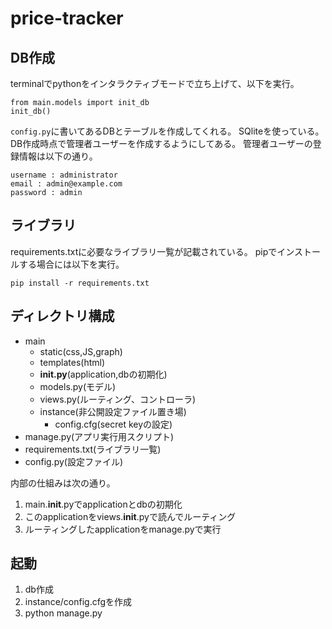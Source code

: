 # price-tracker

## DB作成

terminalでpythonをインタラクティブモードで立ち上げて、以下を実行。

```bash:terminal
from main.models import init_db
init_db()
```
`config.py`に書いてあるDBとテーブルを作成してくれる。
SQliteを使っている。
DB作成時点で管理者ユーザーを作成するようにしてある。
管理者ユーザーの登録情報は以下の通り。
```
username : administrator
email : admin@example.com
password : admin
```

## ライブラリ

requirements.txtに必要なライブラリ一覧が記載されている。
pipでインストールする場合には以下を実行。

```bash:terminal
pip install -r requirements.txt
```

## ディレクトリ構成

* main
    * static(css,JS,graph)
    * templates(html)
    * __init.py__(application,dbの初期化)
    * models.py(モデル)
    * views.py(ルーティング、コントローラ)
    * instance(非公開設定ファイル置き場)
        * config.cfg(secret keyの設定)
* manage.py(アプリ実行用スクリプト)
* requirements.txt(ライブラリ一覧)
* config.py(設定ファイル)


内部の仕組みは次の通り。

1. main.__init__.pyでapplicationとdbの初期化
1. このapplicationをviews.__init__.pyで読んでルーティング
1. ルーティングしたapplicationをmanage.pyで実行

## 起動

1. db作成
1. instance/config.cfgを作成
1. python manage.py
